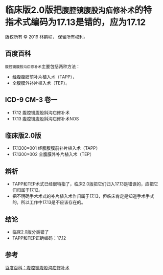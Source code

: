 # 临床版2.0版把`腹腔镜腹股沟疝修补术`的特指术式编码为17.13是错的，应为17.12

版权所有 © 2019 林鹏程， 保留所有权利。

## 百度百科

`腹腔镜腹股沟疝修补术`主要包括两种方法：
- 经腹腹膜前补片植入术（TAPP），
- 全腹膜外补片植入术（TEP）。

## ICD-9 CM-3 卷一

- 17.12 腹腔镜腹股斜沟疝修补术
- 17.13 腹腔镜腹股斜沟疝修补术NOS

## 临床版2.0版

- 17.1300×001 经腹腹膜前补片植入术（TAPP）
- 17.1300×002 全腹膜外补片植入术（TEP）

## 辨析

- TAPP和TEP术式已经很特指了，临床2.0版把它们归入17.13是错误的，应把它们归属于17.12。
- 把不明确手术术式的补片植入术作归属于17.13，但临床肯定是知道手术手式的，所以工作中17.13是不应该存在的。

## 结论

- 临床2.0版分类错了
- TAPP和TEP正确编码：17.12

## 参考

[百度百科：腹腔镜腹股沟疝修补术](https://baike.baidu.com/item/%E8%85%B9%E8%85%94%E9%95%9C%E8%85%B9%E8%82%A1%E6%B2%9F%E7%96%9D%E4%BF%AE%E8%A1%A5%E6%9C%AF/22542857)
